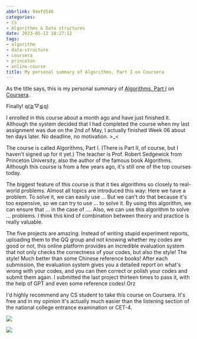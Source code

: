 ```yaml
---
abbrlink: 94efd546
categories:
- CS
- Algorithms & Data structures
date: 2023-05-12 18:27:12
tags:
- algorithm
- data-structure
- coursera
- princeton
- online-course
title: My personal summary of Algorithms, Part I on Coursera
---
```


As the title says, this is my personal summary of [Algorithms, Part I](https://www.coursera.org/learn/algorithms-part1) on [Coursera](https://www.coursera.org).

<!--more-->

Finally! q(≧▽≦q)

I enrolled in this course about a month ago and have just finished it. Although the system decided that I had completed the course when my last assignment was due on the 2nd of May, I actually finished Week 06 about ten days later. No deadline, no motivation. >\_<

The course is called Algorithms, Part I. (There is Part II, of course, but I haven't signed up for it yet.) The teacher is Prof. Robert Sedgewick from Princeton University, also the author of the famous book Algorithms. Although this course is from a few years ago, it's still one of the top courses today.

The biggest feature of this course is that it ties algorithms so closely to real-world problems. Almost all topics are introduced this way: Here we have a problem. To solve it, we can easily use ... But we can't do that because it's too expensive, so we can try to use ... to solve it. By using this algorithm, we can ensure that ... in the case of .... Also, we can use this algorithm to solve ... problems. I think this kind of combination between theory and practice is really valuable.

The five projects are amazing. Instead of writing stupid experiment reports, uploading them to the QQ group and not knowing whether my codes are good or not, this online platform provides an incredible evaluation system that not only checks the correctness of your codes, but also the style! The style! Much better than some Chinese reference books! After each submission, the evaluation system gives you a detailed report on what's wrong with your codes, and you can then correct or polish your codes and submit them again. I submitted the last project thirteen times to pass it, with the help of GPT and even some reference codes! Orz

I'd highly recommend any CS student to take this course on Coursera. It's free and in my opinion it's actually much easier than the listening section of the national college entrance examination or CET-4.

![](https://webp.blocklune.cc/blog-imgs/cs/algorithms%20&%20data%20structures/my-personal-summary-of-algorithms-part-i-on-coursera/1.png)

![](https://webp.blocklune.cc/blog-imgs/cs/algorithms%20&%20data%20structures/my-personal-summary-of-algorithms-part-i-on-coursera/2.png)
